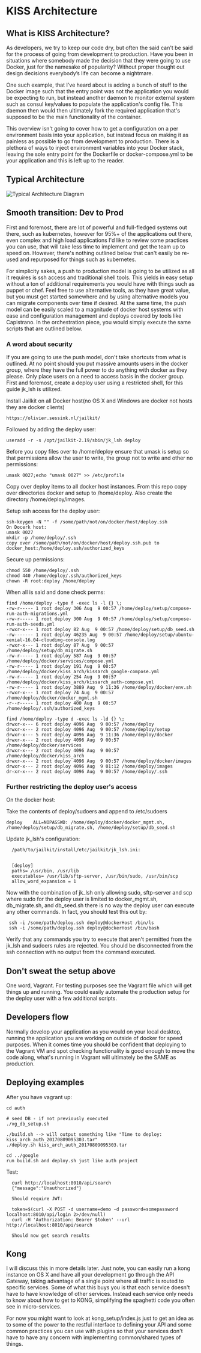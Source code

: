 # KISS Architecture

## What is KISS Architecture? 
As developers, we try to keep our code dry, but often the said can't be said for the process of going from development to production. Have you been in situations where somebody made the decision that they were going to use Docker, just for the namesake of popularity? Without proper thought out design decisions everybody’s life can become a nightmare.

One such example, that I've heard about is adding a bunch of stuff to the Docker image such that the entry point was not the application 
you would be expecting to run, but instead another daemon to monitor external system such as consul key/values to populate the application's 
config file. This daemon then would then ultimately fork the required application that's supposed to be the main functionality of the container.

This overview isn't going to cover how to get a configuration on a per environment basis into your application, but instead focus on 
making it as painless as possible to go from development to production. There is a plethora of ways to inject environment variables 
into your Docker stack, leaving the sole entry point for the Dockerfile or docker-compose.yml to be your application and this
is left up to the reader.

## Typical Architecture

![Typical Architecture Diagram](https://raw.githubusercontent.com/ccyphers/kiss_arch/master/example_arch_dia.png "")

## Smooth transition: Dev to Prod

First and foremost, there are lot of powerful and full-fledged systems out there, such as kubernetes, however for 95%+ of the applications out there, 
even complex and high load applications I'd like to review some practices you can use, that will take less time to implement and get the team up to 
speed on. However, there's nothing outlined below that can't easily be re-used and repurposed for things such as kubernetes.

For simplicity sakes, a push to production model is going to be utilized as all it requires is ssh access and traditional shell tools. This 
yields in easy setup without a ton of additional requirements you would have with things such as puppet or chef. Feel free to use alternative tools,
as they have great value, but you must get started somewhere and by using alternative models you can migrate components over time if 
desired. At the same time, the push model can be easily scaled to a magnitude of docker host systems with ease and configuration management and 
deploys covered by tools like Capistrano. In the orchestration piece, you would simply execute the same scripts that are outlined below.


### A word about security
If you are going to use the push model, don't take shortcuts from what is outlined. At no point should you put 
massive amounts users in the docker group, where they have the full power to do anything with docker as they please. Only place users on a need to access basis 
in the docker group. First and foremost, create a deploy user using a restricted shell, for this guide jk_lsh is utilized.

Install Jailkit on all Docker host(no OS X and Windows are docker not hosts they are docker clients)

    https://olivier.sessink.nl/jailkit/

Followed by adding the deploy user:

    useradd -r -s /opt/jailkit-2.19/sbin/jk_lsh deploy

Before you copy files over to /home/deploy ensure that umask is setup so that permissions allow the user to write, the group not to write and other no permissions:

    umask 0027;echo "umask 0027" >> /etc/profile
    
Copy over deploy items to all docker host instances. From this repo copy over directories docker and setup to /home/deploy. Also create the directory /home/deploy/images.

Setup ssh access for the deploy user:

    ssh-keygen -N "" -f /some/path/not/on/docker/host/deploy.ssh
    On Docerk host:
    umask 0027
    mkdir -p /home/deploy/.ssh
    copy over /some/path/not/on/docker/host/deploy.ssh.pub to docker_host:/home/deploy.ssh/authorized_keys
     
Secure up permissions:
    
    chmod 550 /home/deploy/.ssh
    chmod 440 /home/deploy/.ssh/authorized_keys
    chown -R root:deploy /home/deploy
    
When all is said and done check perms:

    find /home/deploy -type f -exec ls -l {} \;
    -rw-r----- 1 root deploy 306 Aug  9 00:57 /home/deploy/setup/compose-run-auth-migrations.yml
    -rw-r----- 1 root deploy 300 Aug  9 00:57 /home/deploy/setup/compose-run-auth-seeds.yml
    -rwxr-x--- 1 root deploy 82 Aug  9 00:57 /home/deploy/setup/db_seed.sh
    -rw------- 1 root deploy 46235 Aug  9 00:57 /home/deploy/setup/ubuntu-xenial-16.04-cloudimg-console.log
    -rwxr-x--- 1 root deploy 87 Aug  9 00:57 /home/deploy/setup/db_migrate.sh
    -rw-r----- 1 root deploy 587 Aug  9 00:57 /home/deploy/docker/services/compose.yml
    -rw-r----- 1 root deploy 191 Aug  9 00:57 /home/deploy/docker/kiss_arch/kissarch_google-compose.yml
    -rw-r----- 1 root deploy 254 Aug  9 00:57 /home/deploy/docker/kiss_arch/kissarch_auth-compose.yml
    -rw-r----- 1 root deploy 3889 Aug  9 11:36 /home/deploy/docker/env.sh
    -rwxr-x--- 1 root deploy 74 Aug  9 00:57 /home/deploy/docker/docker_mgmt.sh
    -r--r----- 1 root deploy 400 Aug  9 00:57 /home/deploy/.ssh/authorized_keys
    
    find /home/deploy -type d -exec ls -ld {} \;
    drwxr-x--- 6 root deploy 4096 Aug  9 00:57 /home/deploy
    drwxr-x--- 2 root deploy 4096 Aug  9 00:57 /home/deploy/setup
    drwxr-x--- 5 root deploy 4096 Aug  9 11:36 /home/deploy/docker
    drwxr-x--- 2 root deploy 4096 Aug  9 00:57 /home/deploy/docker/services
    drwxr-x--- 2 root deploy 4096 Aug  9 00:57 /home/deploy/docker/kiss_arch
    drwxr-x--- 2 root deploy 4096 Aug  9 00:57 /home/deploy/docker/images
    drwxr-x--- 2 root deploy 4096 Aug  9 01:12 /home/deploy/images
    dr-xr-x--- 2 root deploy 4096 Aug  9 00:57 /home/deploy/.ssh
    

### Further restricting the deploy user's access 
   
On the docker host:

   Take the contents of deploy/sudoers and append to /etc/sudoers
   
    deploy    ALL=NOPASSWD: /home/deploy/docker/docker_mgmt.sh, /home/deploy/setup/db_migrate.sh, /home/deploy/setup/db_seed.sh
    
   Update jk_lsh's configuration:
      
      /path/to/jailkit/install/etc/jailkit/jk_lsh.ini:
      
      
      [deploy]
      paths= /usr/bin, /usr/lib
      executables= /usr/lib/sftp-server, /usr/bin/sudo, /usr/bin/scp
      allow_word_expansion = 1

Now with the combination of jk_lsh only allowing sudo, sftp-server and scp where sudo for the deploy user is limited to docker_mgmt.sh, db_migrate.sh, 
and db_seed.sh there is no way the deploy user can execute any other commands. In fact, you should test this out by:
 
     ssh -i /some/path/deploy.ssh deploy@dockerHost /bin/ls
     ssh -i /some/path/deploy.ssh deploy@dockerHost /bin/bash
 
Verify that any commands you try to execute that aren't permitted from the jk_lsh and sudoers rules are rejected. You should be disconnected from the 
ssh connection with no output from the command executed.
     

## Don't sweat the setup above
     
One word, Vagrant. For testing purposes see the Vagrant file which will get things up and running. You could easily automate the production setup for the deploy user
with a few additional scripts.


## Developers flow

Normally develop your application as you would on your local desktop, running the application you are working on outside of docker for speed purposes.
When it comes time you should be confident that deploying to the Vagrant VM and spot checking functionality is good enough to move the code along, what's running in Vagrant 
will ultimately be the SAME as production.

## Deploying examples

After you have vagrant up:

    cd auth
    
    # seed DB - if not previously executed
    ./vg_db_setup.sh
    
    ./build.sh --> will output something like "Time to deploy: kiss_arch_auth_20170809095303.tar"
    ./deploy.sh kiss_arch_auth_20170809095303.tar
  
    cd ../google
    run build.sh and deploy.sh just like auth project

  
Test:
  
      curl http://localhost:8010/api/search
      {"message":"Unauthorized"}
      
      Should require JWT:
      
      token=$(curl -X POST -d username=demo -d password=somepassword localhost:8010/api/login 2>/dev/null)
      curl -H 'Authorization: Bearer $token' --url http://localhost:8010/api/search
      
      Should now get search results
  
## Kong
  
I will discuss this in more details later. Just note, you can easily run a kong instance on OS X and have all your development
go through the API Gateway, taking advantage of a single point where all traffic is routed to specific services. Some of what this buys you is that each service
doesn't have to have knowledge of other services. Instead each service only needs to know about how to get to KONG, simplifying the spaghetti 
code you often see in micro-services.

For now you might want to look at kong_setup/index.js just to get an idea as to some of the power to the restful interface to defining your API
and some common practices you can use with plugins so that your services don't have to have any concern with implementing common/shared types of things.
